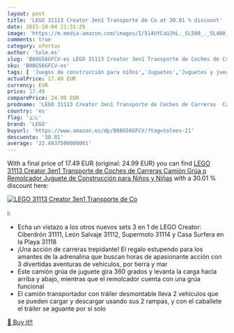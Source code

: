 ```yaml
---
layout: post
title: 'LEGO 31113 Creator 3en1 Transporte de Co at 30.01 % discount'
date: 2021-10-04 21:31:29
image: 'https://m.media-amazon.com/images/I/514UYCaUJhL._SL500_._SL400_.jpg'
comments: true
category: ofertas
author: 'tole.es'
slug: 'B08G56GFCV-es LEGO 31113 Creator 3en1 Transporte de Coches de Carreras...'
sku: 'B08G56GFCV-es'
tags: [ 'Juegos de construcción para niños','Juguetes','Juguetes y juegos','Sets de construcción','lego', ]
actualPrice: 17.49 EUR
currency: EUR
price: 17.49
comparePrice: 24.99 EUR
prodname: 'LEGO 31113 Creator 3en1 Transporte de Coches de Carreras  Camión Grúa o Remolcador  Juguete de Construcción para Niños y Niñas'
country: 'es'
flag: '🇪🇸'
brand: 'LEGO'
buyurl: 'https://www.amazon.es/dp/B08G56GFCV/?tag=tolees-21'
descuento: '30.01'
average: '22.4937500000001'
---
```


With a final price of 17.49 EUR (original: 24.99 EUR) you can find [LEGO 31113 Creator 3en1 Transporte de Coches de Carreras  Camión Grúa o Remolcador  Juguete de Construcción para Niños y Niñas](https://www.amazon.es/dp/B08G56GFCV/?tag=tolees-21) with a  30.01 % discount here:

[![LEGO 31113 Creator 3en1 Transporte de Co](https://m.media-amazon.com/images/I/514UYCaUJhL._SL500_._SL400_.jpg)](https://www.amazon.es/dp/B08G56GFCV/?tag=tolees-21)

ℹ️:

- Echa un vistazo a los otros nuevos sets 3 en 1 de LEGO Creator: Ciberdrón 31111, León Salvaje 31112, Supermoto 31114 y Casa Surfera en la Playa 31118
- ¡Una acción de carreras trepidante! El regalo estupendo para los amantes de la adrenalina que buscan horas de apasionante acción con 3 divertidas aventuras de vehículos, por tierra y mar
- Este camión grúa de juguete gira 360 grados y levanta la carga hacia arriba y abajo, mientras que el remolcador cuenta con una grúa funcional
- El camión transportador con tráiler desmontable lleva 2 vehículos que se pueden cargar y descargar usando sus 2 rampas, y con el caballete el tráiler se aguante por sí solo

[🛒 Buy it!!](https://www.amazon.es/dp/B08G56GFCV/?tag=tolees-21)
